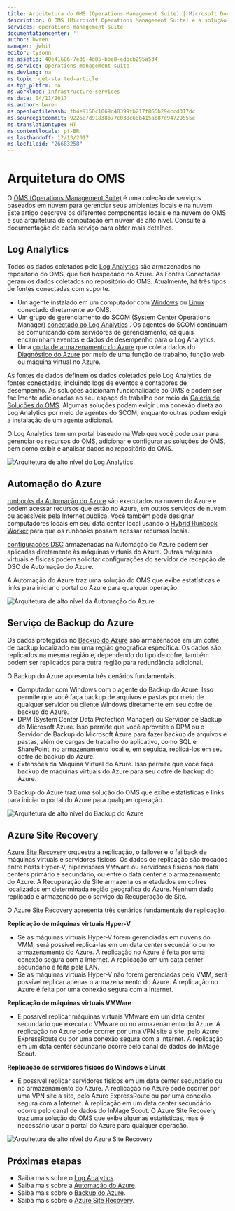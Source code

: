 ```yaml
---
title: Arquitetura do OMS (Operations Management Suite) | Microsoft Docs
description: O OMS (Microsoft Operations Management Suite) é a solução de gerenciamento de TI baseada em nuvem da Microsoft que ajuda a gerenciar e proteger sua infraestrutura local e de nuvem.  Este artigo identifica os diferentes serviços incluídos no OMS e fornece links para o conteúdo detalhado.
services: operations-management-suite
documentationcenter: ''
author: bwren
manager: jwhit
editor: tysonn
ms.assetid: 40e41686-7e35-4d85-bbe8-edbcb295a534
ms.service: operations-management-suite
ms.devlang: na
ms.topic: get-started-article
ms.tgt_pltfrm: na
ms.workload: infrastructure-services
ms.date: 04/11/2017
ms.author: bwren
ms.openlocfilehash: fb4e9150c1069d48399fb217f865b294ccd317dc
ms.sourcegitcommit: 922687d91838b77c038c68b415ab87d94729555e
ms.translationtype: HT
ms.contentlocale: pt-BR
ms.lasthandoff: 12/13/2017
ms.locfileid: "26683258"
---
```

# <a name="oms-architecture"></a>Arquitetura do OMS
O [OMS (Operations Management Suite)](https://azure.microsoft.com/documentation/services/operations-management-suite/) é uma coleção de serviços baseados em nuvem para gerenciar seus ambientes locais e na nuvem.  Este artigo descreve os diferentes componentes locais e na nuvem do OMS e sua arquitetura de computação em nuvem de alto nível.  Consulte a documentação de cada serviço para obter mais detalhes.

## <a name="log-analytics"></a>Log Analytics
Todos os dados coletados pelo [Log Analytics](https://azure.microsoft.com/documentation/services/log-analytics/) são armazenados no repositório do OMS, que fica hospedado no Azure.  As Fontes Conectadas geram os dados coletados no repositório do OMS.  Atualmente, há três tipos de fontes conectadas com suporte.

* Um agente instalado em um computador com [Windows](../log-analytics/log-analytics-windows-agent.md) ou [Linux](../log-analytics/log-analytics-linux-agents.md) conectado diretamente ao OMS.
* Um grupo de gerenciamento do SCOM (System Center Operations Manager) [conectado ao Log Analytics](../log-analytics/log-analytics-om-agents.md) .  Os agentes do SCOM continuam se comunicando com servidores de gerenciamento, os quais encaminham eventos e dados de desempenho para o Log Analytics.
* Uma [conta de armazenamento do Azure](../log-analytics/log-analytics-azure-storage.md) que coleta dados do [Diagnóstico do Azure](../cloud-services/cloud-services-dotnet-diagnostics.md) por meio de uma função de trabalho, função web ou máquina virtual no Azure.

As fontes de dados definem os dados coletados pelo Log Analytics de fontes conectadas, incluindo logs de eventos e contadores de desempenho.  As soluções adicionam funcionalidade ao OMS e podem ser facilmente adicionadas ao seu espaço de trabalho por meio da [Galeria de Soluções do OMS](../log-analytics/log-analytics-add-solutions.md).  Algumas soluções podem exigir uma conexão direta ao Log Analytics por meio de agentes do SCOM, enquanto outras podem exigir a instalação de um agente adicional.

O Log Analytics tem um portal baseado na Web que você pode usar para gerenciar os recursos do OMS, adicionar e configurar as soluções do OMS, bem como exibir e analisar dados no repositório do OMS.

![Arquitetura de alto nível do Log Analytics](media/operations-management-suite-architecture/log-analytics.png)

## <a name="azure-automation"></a>Automação do Azure
[runbooks da Automação do Azure](http://azure.microsoft.com/documentation/services/automation) são executados na nuvem do Azure e podem acessar recursos que estão no Azure, em outros serviços de nuvem ou acessíveis pela Internet pública.  Você também pode designar computadores locais em seu data center local usando o [Hybrid Runbook Worker](../automation/automation-hybrid-runbook-worker.md) para que os runbooks possam acessar recursos locais.

[configurações DSC](../automation/automation-dsc-overview.md) armazenadas na Automação do Azure podem ser aplicadas diretamente às máquinas virtuais do Azure.  Outras máquinas virtuais e físicas podem solicitar configurações do servidor de recepção de DSC de Automação do Azure.

A Automação do Azure traz uma solução do OMS que exibe estatísticas e links para iniciar o portal do Azure para qualquer operação.

![Arquitetura de alto nível da Automação do Azure](media/operations-management-suite-architecture/automation.png)

## <a name="azure-backup"></a>Serviço de Backup do Azure
Os dados protegidos no [Backup do Azure](http://azure.microsoft.com/documentation/services/backup) são armazenados em um cofre de backup localizado em uma região geográfica específica.  Os dados são replicados na mesma região e, dependendo do tipo de cofre, também podem ser replicados para outra região para redundância adicional.

O Backup do Azure apresenta três cenários fundamentais.

* Computador com Windows com o agente do Backup do Azure.  Isso permite que você faça backup de arquivos e pastas por meio de qualquer servidor ou cliente Windows diretamente em seu cofre de backup do Azure.  
* DPM (System Center Data Protection Manager) ou Servidor de Backup do Microsoft Azure. Isso permite que você aproveite o DPM ou o Servidor de Backup do Microsoft Azure para fazer backup de arquivos e pastas, além de cargas de trabalho do aplicativo, como SQL e SharePoint, no armazenamento local e, em seguida, replicá-los em seu cofre de backup do Azure.
* Extensões da Máquina Virtual do Azure.  Isso permite que você faça backup de máquinas virtuais do Azure para seu cofre de backup do Azure.

O Backup do Azure traz uma solução do OMS que exibe estatísticas e links para iniciar o portal do Azure para qualquer operação.

![Arquitetura de alto nível do Backup do Azure](media/operations-management-suite-architecture/backup.png)

## <a name="azure-site-recovery"></a>Azure Site Recovery
[Azure Site Recovery](http://azure.microsoft.com/documentation/services/site-recovery) orquestra a replicação, o failover e o failback de máquinas virtuais e servidores físicos. Os dados de replicação são trocados entre hosts Hyper-V, hipervisores VMware ou servidores físicos nos data centers primário e secundário, ou entre o data center e o armazenamento do Azure.  A Recuperação de Site armazena os metadados em cofres localizados em determinada região geográfica do Azure. Nenhum dado replicado é armazenado pelo serviço da Recuperação de Site.

O Azure Site Recovery apresenta três cenários fundamentais de replicação.

**Replicação de máquinas virtuais Hyper-V**

* Se as máquinas virtuais Hyper-V forem gerenciadas em nuvens do VMM, será possível replicá-las em um data center secundário ou no armazenamento do Azure.  A replicação no Azure é feita por uma conexão segura com a Internet.  A replicação em um data center secundário é feita pela LAN.
* Se as máquinas virtuais Hyper-V não forem gerenciadas pelo VMM, será possível replicar apenas o armazenamento do Azure.  A replicação no Azure é feita por uma conexão segura com a Internet.

**Replicação de máquinas virtuais VMWare**

* É possível replicar máquinas virtuais VMware em um data center secundário que executa o VMware ou no armazenamento do Azure.  A replicação no Azure pode ocorrer por uma VPN site a site, pelo Azure ExpressRoute ou por uma conexão segura com a Internet. A replicação em um data center secundário ocorre pelo canal de dados do InMage Scout.

**Replicação de servidores físicos do Windows e Linux** 

* É possível replicar servidores físicos em um data center secundário ou no armazenamento do Azure. A replicação no Azure pode ocorrer por uma VPN site a site, pelo Azure ExpressRoute ou por uma conexão segura com a Internet. A replicação em um data center secundário ocorre pelo canal de dados do InMage Scout.  O Azure Site Recovery traz uma solução do OMS que exibe algumas estatísticas, mas é necessário usar o portal do Azure para qualquer operação.

![Arquitetura de alto nível do Azure Site Recovery](media/operations-management-suite-architecture/site-recovery.png)

## <a name="next-steps"></a>Próximas etapas
* Saiba mais sobre o [Log Analytics](http://azure.microsoft.com/documentation/services/log-analytics).
* Saiba mais sobre a [Automação do Azure](https://azure.microsoft.com/documentation/services/automation).
* Saiba mais sobre o [Backup do Azure](http://azure.microsoft.com/documentation/services/backup).
* Saiba mais sobre o [Azure Site Recovery](http://azure.microsoft.com/documentation/services/site-recovery).

